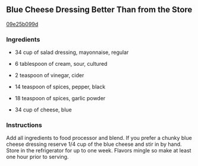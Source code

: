 ## Blue Cheese Dressing Better Than from the Store

[09e25b099d](http://www.food.com/recipe/blue-cheese-dressing-better-than-from-the-store-407219)

### Ingredients

 - 34 cup of salad dressing, mayonnaise, regular

 - 6 tablespoon of cream, sour, cultured

 - 2 teaspoon of vinegar, cider

 - 14 teaspoon of spices, pepper, black

 - 18 teaspoon of spices, garlic powder

 - 34 cup of cheese, blue

### Instructions

Add all ingredients to food processor and blend. If you prefer a chunky blue cheese dressing reserve 1/4 cup of the blue cheese and stir in by hand. Store in the refrigerator for up to one week. Flavors mingle so make at least one hour prior to serving.